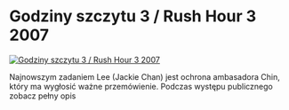 Godziny szczytu 3 / Rush Hour 3 2007 
=============
[![Godziny szczytu 3 / Rush Hour 3 2007 ](http://vidos.pl/images/player.gif)](http://vidos.pl/godziny-szczytu-3-rush-hour-3-2007)

 Najnowszym zadaniem Lee (Jackie Chan) jest ochrona ambasadora Chin, który ma wygłosić ważne przemówienie. Podczas występu publicznego zobacz pełny opis
